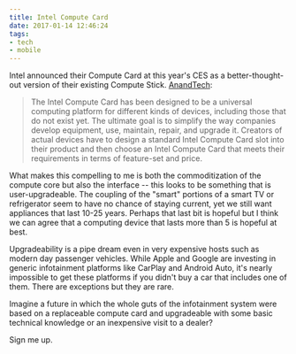```yaml
---
title: Intel Compute Card
date: 2017-01-14 12:46:24
tags:
- tech
- mobile
---
```


Intel announced their Compute Card at this year's CES as a better-thought-out version of their existing Compute Stick. [AnandTech](http://www.anandtech.com/show/11019/intel-compute-card-a-universal-compute-formfactor-for-different-kinds-of-devices):

> The Intel Compute Card has been designed to be a universal computing platform for different kinds of devices, including those that do not exist yet. The ultimate goal is to simplify the way companies develop equipment, use, maintain, repair, and upgrade it. Creators of actual devices have to design a standard Intel Compute Card slot into their product and then choose an Intel Compute Card that meets their requirements in terms of feature-set and price.

<!-- more -->

What makes this compelling to me is both the commoditization of the compute core but also the interface -- this looks to be something that is user-upgradeable. The coupling of the "smart" portions of a smart TV or refrigerator seem to have no chance of staying current, yet we still want appliances that last 10-25 years. Perhaps that last bit is hopeful but I think we can agree that a computing device that lasts more than 5 is hopeful at best.

Upgradeability is a pipe dream even in very expensive hosts such as modern day passenger vehicles. While Apple and Google are investing in generic infotainment platforms like CarPlay and Android Auto, it's nearly impossible to get these platforms if you didn't buy a car that includes one of them. There are exceptions but they are rare.

Imagine a future in which the whole guts of the infotainment system were based on a replaceable compute card and upgradeable with some basic technical knowledge or an inexpensive visit to a dealer?

Sign me up.
